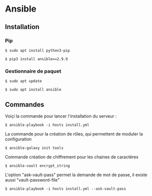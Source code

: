 # Ansible

## Installation

### Pip 

```
$ sudo apt install python3-pip
```

```
$ pip3 install ansible==2.9.9
```

### Gestionnaire de paquet

```
$ sudo apt update
```

```
$ sudo apt install ansible
```

## Commandes

Voiçi la commande pour lancer l'installation du serveur :

```
$ ansible-playbook -i hosts install.yml
```

La commande pour la création de rôles, qui permettent de moduler la configuration

```
$ ansible-galaxy init tools
```

Commande création de chiffrement pour les chaines de caractères

```
$ ansible-vault encrypt_string
```

L'option "ask-vault-pass" permet la demande de mot de passe, il existe aussi "vault-password-file"

```
$ ansible-playbook -i hosts install.yml --ask-vault-pass
```